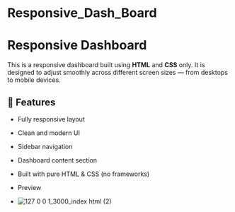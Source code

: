 # Responsive_Dash_Board <br> 
# Responsive Dashboard

This is a responsive dashboard built using **HTML** and **CSS** only. It is designed to adjust smoothly across different screen sizes — from desktops to mobile devices.

## 🔧 Features

- Fully responsive layout
- Clean and modern UI
- Sidebar navigation
- Dashboard content section
- Built with pure HTML & CSS (no frameworks)

- Preview
- ![127 0 0 1_3000_index html (2)](https://github.com/user-attachments/assets/ae4c7864-0232-4edf-bcd9-3bc772296eb8)



